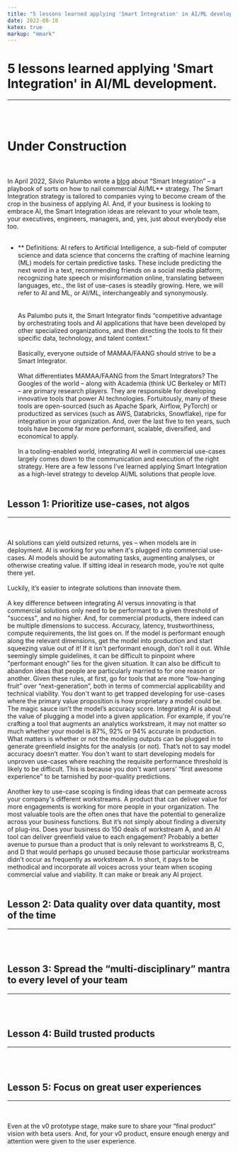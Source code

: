 ```yaml
---
title: "5 lessons learned applying 'Smart Integration' in AI/ML development."
date: 2022-08-10
katex: true
markup: "mmark"
---
```


# 5 lessons learned applying 'Smart Integration' in AI/ML development.
---
<br><br>
# **Under Construction**
<br><br>
In April 2022, Silvio Palumbo wrote a <a target="_blank" rel="noopener noreferrer" href="https://medium.com/bcggamma/smart-integration-four-levels-of-ai-maturity-and-why-its-ok-to-be-at-level-3-2af0c94c9614">blog</a> about “Smart Integration” – a playbook of sorts on how to nail commercial AI/ML** strategy. The Smart Integration strategy is tailored to companies vying to become cream of the crop in the business of applying AI. And, if your business is looking to embrace AI, the Smart Integration ideas are relevant to your whole team, your executives, engineers, managers, and, yes, just about everybody else too. 
<br><br>
* ** Definitions: AI refers to Artificial Intelligence, a sub-field of computer science and data science that concerns the crafting of machine learning (ML) models for certain predictive tasks. These include predicting the next word in a text, recommending friends on a social media platform, recognizing hate speech or misinformation online, translating between languages, etc., the list of use-cases is steadily growing. Here, we will refer to AI and ML, or AI/ML, interchangeably and synonymously.  
<br><br>
As Palumbo puts it, the Smart Integrator finds “competitive advantage by orchestrating tools and AI applications that have been developed by other specialized organizations, and then directing the tools to fit their specific data, technology, and talent context.” 
<br><br>
Basically, everyone outside of MAMAA/FAANG should strive to be a Smart Integrator.
<br><br>
What differentiates MAMAA/FAANG from the Smart Integrators? The Googles of the world – along with Academia (think UC Berkeley or MIT) – are primary research players. They are responsible for developing innovative tools that power AI technologies. Fortuitously, many of these tools are open-sourced (such as Apache Spark, Airflow, PyTorch) or productized as services (such as AWS, Databricks, Snowflake), ripe for integration in your organization. And, over the last five to ten years, such tools have become far more performant, scalable, diversified, and economical to apply. 
<br><br>
In a tooling-enabled world, integrating AI well in commercial use-cases largely comes down to the communication and execution of the right strategy. Here are a few lessons I’ve learned applying Smart Integration as a high-level strategy to develop AI/ML solutions that people love. 
<br><br>

## Lesson 1: Prioritize use-cases, not algos

---
<br><br>
AI solutions can yield outsized returns, yes – when models are in deployment. AI is working for you when it's plugged into commercial use-cases. AI models should be automating tasks, augmenting analyses, or otherwise creating value. If sitting ideal in research mode, you’re not quite there yet. 
<br><br>
Luckily, it’s easier to integrate solutions than innovate them. 
<br><br>
A key difference between integrating AI versus innovating is that commercial solutions only need to be performant to a given threshold of "success", and no higher. And, for commercial products, there indeed can be multiple dimensions to success. Accuracy, latency, trustworthiness, compute requirements, the list goes on. If the model is performant enough along the relevant dimensions, get the model into production and start squeezing value out of it! If it isn't performant enough, don't roll it out. While seemingly simple guidelines, it can be difficult to pinpoint where "performant enough" lies for the given situation. It can also be difficult to abandon ideas that people are particularly married to for one reason or another. Given these rules, at first, go for tools that are more “low-hanging fruit” over “next-generation”, both in terms of commercial applicability and technical viability. You don't want to get trapped developing for use-cases where the primary value proposition is how proprietary a model could be. The magic sauce isn’t the model’s accuracy score. Integrating AI is about the value of plugging a model into a given application. For example, if you're crafting a tool that augments an analytics workstream, it may not matter so much whether your model is 87%, 92% or 94% accurate in production. What matters is whether or not the modeling outputs can be plugged in to generate greenfield insights for the analysis (or not). That’s not to say model accuracy doesn’t matter. You don't want to start developing models for unproven use-cases where reaching the requisite performance threshold is likely to be difficult. This is because you don't want users’ “first awesome experience” to be tarnished by poor-quality predictions. 
<br><br>
Another key to use-case scoping is finding ideas that can permeate across your company's different workstreams. A product that can deliver value for more engagements is working for more people in your organization. The most valuable tools are the often ones that have the potential to generalize across your business functions. But it’s not simply about finding a diversity of plug-ins. Does your business do 150 deals of workstream A, and an AI tool can deliver greenfield value to each engagement? Probably a better avenue to pursue than a product that is only relevant to workstreams B, C, and D that would perhaps go unused because those particular workstreams didn’t occur as frequently as workstream A. In short, it pays to be methodical and incorporate all voices across your team when scoping commercial value and viability. It can make or break any AI project. 
<br><br>

## Lesson 2: Data quality over data quantity, most of the time
---
<br><br>
## Lesson 3: Spread the “multi-disciplinary” mantra to every level of your team
---
<br><br>
## Lesson 4: Build trusted products 
---
<br><br>
## Lesson 5: Focus on great user experiences
---
<br><br>
Even at the v0 prototype stage, make sure to share your “final product” vision with beta users. And, for your v0 product, ensure enough energy and attention were given to the user experience.
<br><br>
